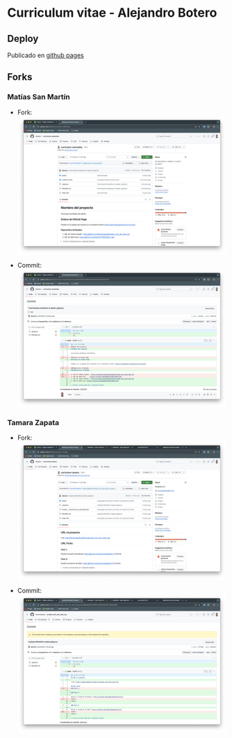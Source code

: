# Curriculum vitae - Alejandro Botero

## Deploy

Publicado en [github pages](https://albotero.github.io/cv/)

## Forks

### Matías San Martín

- Fork:
  [![Screenshot del fork al CV de Matías San Martín](./assets/img/fork-sanmatias.png)](https://github.com/albotero/curriculum-sanmatias)

- Commit:
  [![Screenshot del commit al CV de Matías San Martín](./assets/img/commit-sanmatias.png)](https://github.com/sanmatias/curriculum/commit/2d916f0934cd9f0592ffdcfe1f12e500f5317092)

### Tamara Zapata

- Fork:
  [![Screenshot del fork al CV de Matías San Martín](./assets/img/fork-tamara.png)](https://github.com/albotero/curriculum-tamara)

- Commit:
  [![Screenshot del commit al CV de Matías San Martín](./assets/img/commit-tamara.png)](https://github.com/tamarazapata/prueba_intro_dev_web_tzg/commit/d6e4aa4b2f81fe07d7a4d03009fcc7fdade2ad9c)

